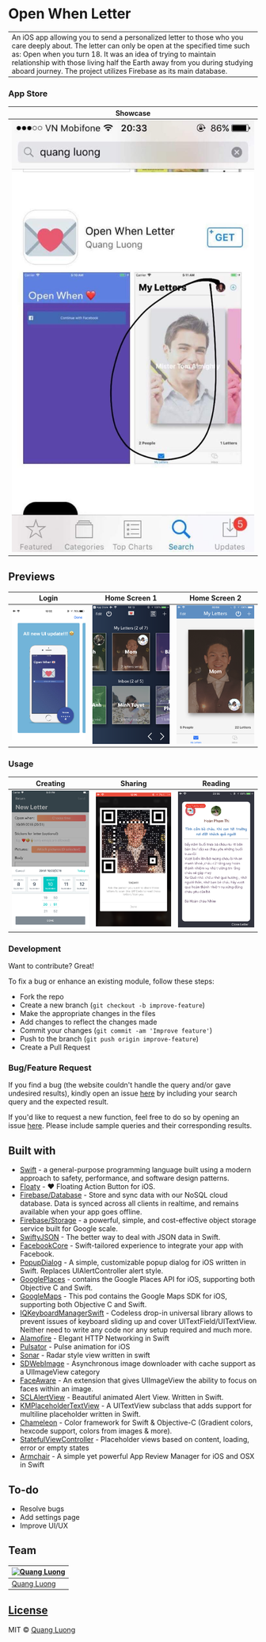 # Open When Letter

<table>
<tr>
<td>
  An iOS app allowing you to send a personalized letter to those who you care deeply about. The letter can only be open at the specified time such as: Open when you turn 18. It was an idea of trying to maintain relationship with those living half the Earth away from you during studying aboard journey. The project utilizes Firebase as its main database.
</td>
</tr>
</table>

### App Store
Showcase |
:-------------------------:|
![](https://github.com/quanglddev/OpenWhenLetter/blob/main/assets/screenshots/IMG_4109_Original.jpg?raw=true) |

## Previews
Login | Home Screen 1 | Home Screen 2
:-------------------------:|:-------------------------:|:-------------------------:
![](https://github.com/quanglddev/OpenWhenLetter/blob/main/assets/screenshots/IMG_4247_Original.PNG?raw=true) | ![](https://github.com/quanglddev/OpenWhenLetter/blob/main/assets/screenshots/IMG_4222_Original.PNG?raw=true) | ![](https://github.com/quanglddev/OpenWhenLetter/blob/main/assets/screenshots/IMG_4216_Original.PNG?raw=true)

### Usage
Creating | Sharing | Reading
:-------------------------:|:-------------------------:|:-------------------------:
![](https://github.com/quanglddev/OpenWhenLetter/blob/main/assets/screenshots/3_Original.PNG?raw=true) | ![](https://github.com/quanglddev/OpenWhenLetter/blob/main/assets/screenshots/IMG_4192_Original.PNG?raw=true) | ![](https://github.com/quanglddev/OpenWhenLetter/blob/main/assets/screenshots/IMG_4184_Original.PNG?raw=true)


### Development
Want to contribute? Great!

To fix a bug or enhance an existing module, follow these steps:

- Fork the repo
- Create a new branch (`git checkout -b improve-feature`)
- Make the appropriate changes in the files
- Add changes to reflect the changes made
- Commit your changes (`git commit -am 'Improve feature'`)
- Push to the branch (`git push origin improve-feature`)
- Create a Pull Request 

### Bug/Feature Request

If you find a bug (the website couldn't handle the query and/or gave undesired results), kindly open an issue [here](https://github.com/quanglddev/OpenWhenLetter/issues/new) by including your search query and the expected result.

If you'd like to request a new function, feel free to do so by opening an issue [here](https://github.com/quanglddev/OpenWhenLetter/issues/new). Please include sample queries and their corresponding results.

## Built with 

- [Swift](https://swift.org/) - a general-purpose programming language built using a modern approach to safety, performance, and software design patterns.
- [Floaty](https://github.com/kciter/Floaty) - ❤ Floating Action Button for iOS.
- [Firebase/Database](https://firebase.google.com/docs/database) - Store and sync data with our NoSQL cloud database. Data is synced across all clients in realtime, and remains available when your app goes offline.
- [Firebase/Storage](https://firebase.google.com/docs/storage) - a powerful, simple, and cost-effective object storage service built for Google scale. 
- [SwiftyJSON](https://github.com/SwiftyJSON/SwiftyJSON/) - The better way to deal with JSON data in Swift.
- [FacebookCore](https://cocoapods.org/pods/FacebookCore) - Swift-tailored experience to integrate your app with Facebook.
- [PopupDialog](https://github.com/Orderella/PopupDialog) - A simple, customizable popup dialog for iOS written in Swift. Replaces UIAlertController alert style.
- [GooglePlaces](https://cocoapods.org/pods/GooglePlaces) - contains the Google Places API for iOS, supporting both Objective C and
Swift.
- [GoogleMaps](https://cocoapods.org/pods/GoogleMaps) - This pod contains the Google Maps SDK for iOS, supporting both Objective C and
Swift.
- [IQKeyboardManagerSwift](https://github.com/hackiftekhar/IQKeyboardManager) - Codeless drop-in universal library allows to prevent issues of keyboard sliding up and cover UITextField/UITextView. Neither need to write any code nor any setup required and much more.
- [Alamofire](https://github.com/Alamofire/Alamofire) - Elegant HTTP Networking in Swift
- [Pulsator](https://github.com/shu223/Pulsator) - Pulse animation for iOS
- [Sonar](https://github.com/futuredapp/Sonar) - Radar style view written in swift
- [SDWebImage](https://github.com/SDWebImage/SDWebImage) - Asynchronous image downloader with cache support as a UIImageView category
- [FaceAware](https://github.com/BeauNouvelle/FaceAware) - An extension that gives UIImageView the ability to focus on faces within an image.
- [SCLAlertView](https://github.com/vikmeup/SCLAlertView-Swift/) - Beautiful animated Alert View. Written in Swift.
- [KMPlaceholderTextView](https://github.com/MoZhouqi/KMPlaceholderTextView) - A UITextView subclass that adds support for multiline placeholder written in Swift.
- [Chameleon](https://github.com/vicc/Chameleon) - Color framework for Swift & Objective-C (Gradient colors, hexcode support, colors from images & more).
- [StatefulViewController](https://github.com/aschuch/StatefulViewController) - Placeholder views based on content, loading, error or empty states
- [Armchair](https://github.com/UrbanApps/Armchair) - A simple yet powerful App Review Manager for iOS and OSX in Swift

## To-do
- Resolve bugs
- Add settings page
- Improve UI/UX

## Team
[![Quang Luong](https://avatars1.githubusercontent.com/u/42598512?s=460&u=95e4c6c1c0467858ffbf8df18eeefe6afb869cb7&v=4)](https://github.com/quanglddev) |
---|
[Quang Luong](https://github.com/quanglddev) |

## [License](https://github.com/quanglddev/OpenWhenLetter/blob/master/LICENSE.md)

MIT © [Quang Luong](https://github.com/quanglddev)